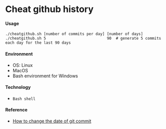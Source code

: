 # Cheat github history


#### Usage

```
./cheatgithub.sh [number of commits per day] [number of days]
./cheatgithub.sh 5                           90  # generate 5 commits each day for the last 90 days
```


#### Environment
- OS: Linux
- MacOS
- Bash environment for Windows


#### Technology

- `Bash shell`


#### Reference

- [How to change the date of git commit](https://codewithhugo.com/change-the-date-of-a-git-commit/)